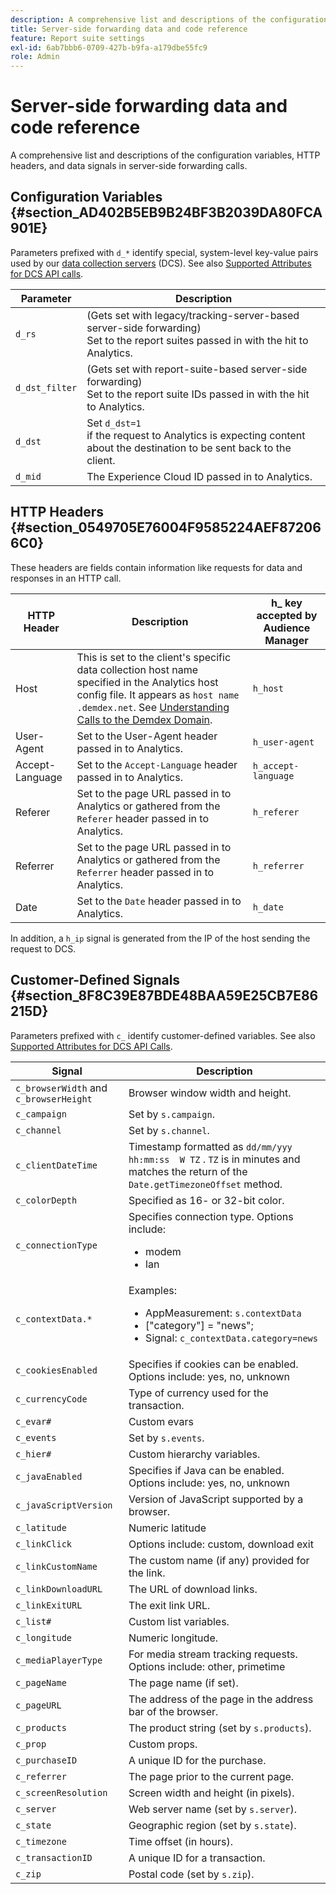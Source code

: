 ```yaml
---
description: A comprehensive list and descriptions of the configuration variables, HTTP headers, and data signals in server-side forwarding calls.
title: Server-side forwarding data and code reference
feature: Report suite settings
exl-id: 6ab7bbb6-0709-427b-b9fa-a179dbe55fc9
role: Admin
---
```

# Server-side forwarding data and code reference

A comprehensive list and descriptions of the configuration variables, HTTP headers, and data signals in server-side forwarding calls.

## Configuration Variables {#section_AD402B5EB9B24BF3B2039DA80FCA901E}

Parameters prefixed with `d_*` identify special, system-level key-value pairs used by our [data collection servers](https://experienceleague.adobe.com/docs/audience-manager/user-guide/reference/system-components/components-data-collection.html) (DCS). See also [Supported Attributes for DCS API calls](https://experienceleague.adobe.com/docs/audience-manager/user-guide/api-and-sdk-code/dcs/dcs-api-reference/dcs-keys.html).

|Parameter|Description|
|--- |--- |
| `d_rs` | (Gets set with legacy/tracking-server-based server-side forwarding) <br>Set to the report suites passed in with the hit to Analytics. |
| `d_dst_filter` | (Gets set with report-suite-based server-side forwarding)  <br>Set to the report suite IDs passed in with the hit to Analytics. |
| `d_dst` | Set `d_dst=1`  <br>if the request to Analytics is expecting content about the destination to be sent back to the client. |
| `d_mid` | The Experience Cloud ID passed in to Analytics. |

## HTTP Headers {#section_0549705E76004F9585224AEF872066C0}

These headers are fields contain information like requests for data and responses in an HTTP call.

| HTTP Header | Description | h_ key accepted by Audience Manager |
| --- | --- | --- |
| Host | This is set to the client's specific data collection host name specified in the Analytics host config file. It appears as `host name .demdex.net`. See [Understanding Calls to the Demdex Domain](https://experienceleague.adobe.com/docs/audience-manager/user-guide/reference/demdex-calls.html). | `h_host` |
| User-Agent | Set to the User-Agent header passed in to Analytics. | `h_user-agent` |
| Accept-Language | Set to the  `Accept-Language`  header passed in to Analytics. | `h_accept-language` |
| Referer | Set to the page URL passed in to Analytics or gathered from the `Referer` header passed in to Analytics. | `h_referer` |
| Referrer | Set to the page URL passed in to Analytics or gathered from the `Referrer` header passed in to Analytics. | `h_referrer` |
| Date | Set to the `Date` header passed in to Analytics. | `h_date` |

In addition, a `h_ip` signal is generated from the IP of the host sending the request to DCS.

## Customer-Defined Signals {#section_8F8C39E87BDE48BAA59E25CB7E86215D}

Parameters prefixed with `c_` identify customer-defined variables. See also [Supported Attributes for DCS API Calls](https://experienceleague.adobe.com/docs/audience-manager/user-guide/api-and-sdk-code/dcs/dcs-api-reference/dcs-keys.html).

| Signal | Description |
| --- |--- |
| `c_browserWidth`  and `c_browserHeight` | Browser window width and height. |
| `c_campaign` | Set by `s.campaign`.|
| `c_channel` | Set by `s.channel`.|
| `c_clientDateTime` | Timestamp formatted as `dd/mm/yyy hh:mm:ss  W TZ` . `TZ` is in minutes and matches the return of the `Date.getTimezoneOffset` method.|
| `c_colorDepth` | Specified as 16- or 32-bit color.|
| `c_connectionType` | Specifies connection type. Options include:<ul><li>modem</li><li>lan</li></ul>|
| `c_contextData.*` | Examples:<ul><li>AppMeasurement: `s.contextData`</li><li>["category"] = "news";</li><li>Signal: `c_contextData.category=news`</li></ul>|
| `c_cookiesEnabled` | Specifies if cookies can be enabled. Options include: yes, no, unknown|
| `c_currencyCode` | Type of currency used for the transaction.|
| `c_evar#` | Custom evars|
| `c_events` | Set by `s.events`.|
| `c_hier#` | Custom hierarchy variables.|
| `c_javaEnabled` | Specifies if Java can be enabled. Options include: yes, no, unknown|
| `c_javaScriptVersion` | Version of JavaScript supported by a browser.|
| `c_latitude` | Numeric latitude|
| `c_linkClick` | Options include: custom, download exit|
| `c_linkCustomName` | The custom name (if any) provided for the link.|
| `c_linkDownloadURL` | The URL of download links.|
| `c_linkExitURL` | The exit link URL.|
| `c_list#` | Custom list variables.|
| `c_longitude` | Numeric longitude.|
| `c_mediaPlayerType` | For media stream tracking requests. Options include:  other, primetime|
| `c_pageName` | The page name (if set).|
| `c_pageURL` | The address of the page in the address bar of the browser.|
| `c_products` | The product string (set by `s.products`).|
| `c_prop` | Custom props.|
| `c_purchaseID` | A unique ID for the purchase.|
| `c_referrer` | The page prior to the current page.|
| `c_screenResolution` | Screen width and height (in pixels).|
| `c_server` | Web server name (set by `s.server`).|
| `c_state` | Geographic region (set by `s.state`).|
| `c_timezone` | Time offset (in hours).|
| `c_transactionID` | A unique ID for a transaction.|
| `c_zip` | Postal code (set by `s.zip`).|

